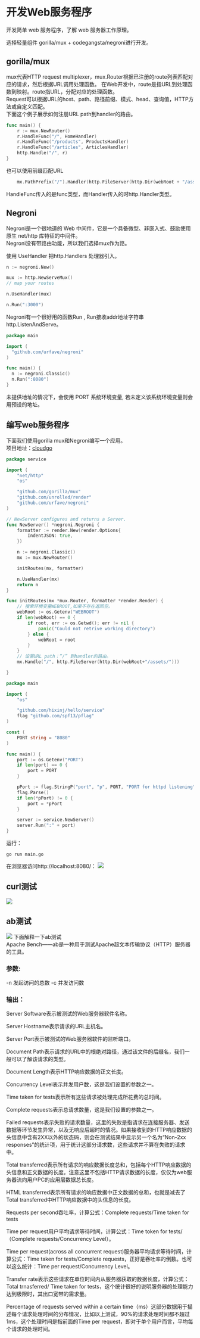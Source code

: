 # 开发Web服务程序  
开发简单 web 服务程序，了解 web 服务器工作原理。

选择轻量组件 gorilla/mux + codegangsta/negroni进行开发。  

## gorilla/mux  

mux代表HTTP request multiplexer，mux.Router根据已注册的route列表匹配对应的请求，然后根据URL调用处理函数。 
在Web开发中，route是指URL到处理函数到映射。route指URL，分配对应的处理函数。  
Request可以根据URL的host、path、路径前缀、模式、head、查询值，HTTP方法或自定义匹配。  
下面这个例子展示如何注册URL path到handler的路由。
```go
func main() {
    r := mux.NewRouter()
    r.HandleFunc("/", HomeHandler)
    r.HandleFunc("/products", ProductsHandler)
    r.HandleFunc("/articles", ArticlesHandler)
    http.Handle("/", r)
}
```
也可以使用前缀匹配URL
```go
    mx.PathPrefix("/").Handler(http.FileServer(http.Dir(webRoot + "/assets/")))
```
HandleFunc传入的是func类型，而Handler传入的时http.Handler类型。

## Negroni
Negroni是一个很地道的 Web 中间件，它是一个具备微型、非嵌入式、鼓励使用原生 net/http 库特征的中间件。  
Negroni没有带路由功能，所以我们选择mux作为路。

使用 UseHandler 把http.Handlers 处理器引入。
```go
n := negroni.New()

mux := http.NewServeMux()
// map your routes

n.UseHandler(mux)

n.Run(":3000")
```

Negroni有一个很好用的函数Run , Run接收addr地址字符串http.ListenAndServe。
```go
package main

import (
  "github.com/urfave/negroni"
)

func main() {
  n := negroni.Classic()
  n.Run(":8080")
}
```
未提供地址的情况下，会使用 PORT 系统环境变量, 若未定义该系统环境变量则会用预设的地址。


## 编写web服务程序
下面我们使用gorilla mux和Negroni编写一个应用。  
项目地址：[cloudgo](cloudgo)
```go
package service

import (
	"net/http"
	"os"

	"github.com/gorilla/mux"
	"github.com/unrolled/render"
	"github.com/urfave/negroni"
)

// NewServer configures and returns a Server.
func NewServer() *negroni.Negroni {
	formatter := render.New(render.Options{
		IndentJSON: true,
	})

	n := negroni.Classic()
	mx := mux.NewRouter()

	initRoutes(mx, formatter)

	n.UseHandler(mx)
	return n
}

func initRoutes(mx *mux.Router, formatter *render.Render) {
	// 搜索环境变量WEBROOT,如果不存在返回空。
	webRoot := os.Getenv("WEBROOT")
	if len(webRoot) == 0 {
		if root, err := os.Getwd(); err != nil {
			panic("Could not retrive working directory")
		} else {
			webRoot = root
		}
	}
	// 设置URL path：“/” 到handler的路由。
	mx.Handle("/", http.FileServer(http.Dir(webRoot+"/assets/")))

}
```
```go
package main

import (
	"os"

	"github.com/hixinj/hello/service"
	flag "github.com/spf13/pflag"
)

const (
	PORT string = "8080"
)

func main() {
	port := os.Getenv("PORT")
	if len(port) == 0 {
		port = PORT
	}

	pPort := flag.StringP("port", "p", PORT, "PORT for httpd listening")
	flag.Parse()
	if len(*pPort) != 0 {
		port = *pPort
	}

	server := service.NewServer()
	server.Run(":" + port)
}
```
运行：
```
go run main.go
```
在浏览器访问http://localhost:8080/：
![](image/h4-cloud/homepage.png)  


## curl测试
![](image/h4-cloud/curl.png)  


## ab测试

![](image/h4-cloud/ab.png)
下面解释一下ab测试  
Apache Bench——ab是一种用于测试Apache超文本传输协议（HTTP）服务器的工具。  

### 参数:  
-n 发起访问的总数 
-c 并发访问数   

### 输出：  
Server Software表示被测试的Web服务器软件名称。

Server Hostname表示请求的URL主机名。

Server Port表示被测试的Web服务器软件的监听端口。

Document Path表示请求的URL中的根绝对路径，通过该文件的后缀名，我们一般可以了解该请求的类型。

Document Length表示HTTP响应数据的正文长度。

Concurrency Level表示并发用户数，这是我们设置的参数之一。

Time taken for tests表示所有这些请求被处理完成所花费的总时间。

Complete requests表示总请求数量，这是我们设置的参数之一。

Failed requests表示失败的请求数量，这里的失败是指请求在连接服务器、发送数据等环节发生异常，以及无响应后超时的情况。如果接收到的HTTP响应数据的头信息中含有2XX以外的状态码，则会在测试结果中显示另一个名为“Non-2xx responses”的统计项，用于统计这部分请求数，这些请求并不算在失败的请求中。

Total transferred表示所有请求的响应数据长度总和，包括每个HTTP响应数据的头信息和正文数据的长度。注意这里不包括HTTP请求数据的长度，仅仅为web服务器流向用户PC的应用层数据总长度。

HTML transferred表示所有请求的响应数据中正文数据的总和，也就是减去了Total transferred中HTTP响应数据中的头信息的长度。

Requests per second吞吐率，计算公式：Complete requests/Time taken for tests

Time per request用户平均请求等待时间，计算公式：Time token for tests/（Complete requests/Concurrency Level）。

Time per request(across all concurrent request)服务器平均请求等待时间，计算公式：Time taken for tests/Complete requests，正好是吞吐率的倒数。也可以这么统计：Time per request/Concurrency Level。

Transfer rate表示这些请求在单位时间内从服务器获取的数据长度，计算公式：Total trnasferred/ Time taken for tests，这个统计很好的说明服务器的处理能力达到极限时，其出口宽带的需求量。

Percentage of requests served within a certain time（ms）这部分数据用于描述每个请求处理时间的分布情况，比如以上测试，90%的请求处理时间都不超过1ms，这个处理时间是指前面的Time per request，即对于单个用户而言，平均每个请求的处理时间。